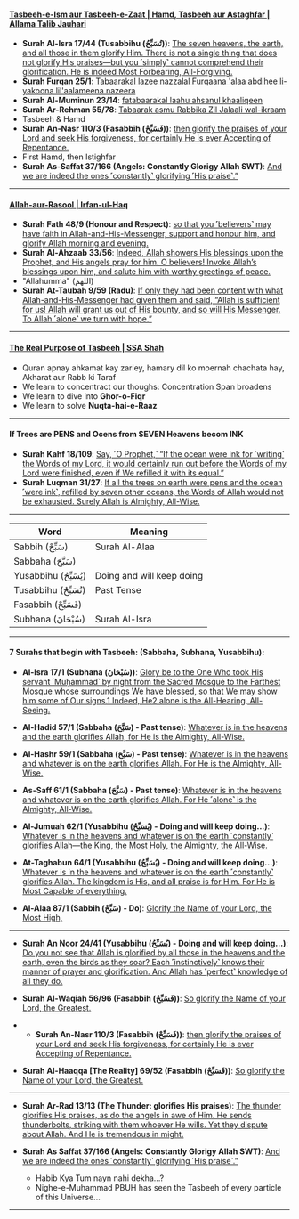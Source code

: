 #### [Tasbeeh-e-Ism aur Tasbeeh-e-Zaat | Hamd, Tasbeeh aur Astaghfar | Allama Talib Jauhari](https://www.youtube.com/watch?v=K-VKDmgpgwo)
* __Surah Al-Isra 17/44 (Tusabbihu (تُسَبِّحُ))__: [The seven heavens, the earth, and all those in them glorify Him. There is not a single thing that does not glorify His praises—but you ˹simply˺ cannot comprehend their glorification. He is indeed Most Forbearing, All-Forgiving.](https://quranwbw.com/17/44)
* __Surah Furqan 25/1__: [Tabaarakal lazee nazzalal Furqaana 'alaa abdihee li-yakoona lil'aalameena nazeera](https://quran.com/25/1)
* __Surah Al-Muminun 23/14__: [fatabaarakal laahu ahsanul khaaliqeen](https://quranwbw.com/23/14)
* __Surah Ar-Rehman 55/78__: [Tabaarak asmu Rabbika Zil Jalaali wal-ikraam](https://quranwbw.com/55/78)
* Tasbeeh & Hamd
* __Surah An-Nasr 110/3 (Fasabbih (فَسَبِّحْ))__: [then glorify the praises of your Lord and seek His forgiveness, for certainly He is ever Accepting of Repentance.](https://quranwbw.com/110/3)
* First Hamd, then Istighfar
* __Surah As-Saffat 37/166 (Angels: Constantly Glorigy Allah SWT)__: [And we are indeed the ones ˹constantly˺ glorifying ˹His praise˺.”](https://quranwbw.com/37#166)

***

#### [Allah-aur-Rasool | Irfan-ul-Haq](https://www.youtube.com/shorts/GAdvoL34EAQ)
* __Surah Fath 48/9 (Honour and Respect)__: [so that you ˹believers˺ may have faith in Allah-and-His-Messenger, support and honour him, and glorify Allah morning and evening.](https://quranwbw.com/48/9)
* __Surah Al-Ahzaab 33/56__: [Indeed, Allah showers His blessings upon the Prophet, and His angels pray for him. O  believers! Invoke Allah’s blessings upon him, and salute him with worthy greetings of peace.](https://quranwbw.com/33/56)
* "Allahumma" (اللهم)
* __Surah At-Taubah 9/59 (Radu)__: [If only they had been content with what Allah-and-His-Messenger had given them and said, “Allah is sufficient for us! Allah will grant us out of His bounty, and so will His Messenger. To Allah ˹alone˺ we turn with hope.”](https://quranwbw.com/9/59)

***

#### [The Real Purpose of Tasbeeh | SSA Shah](https://www.youtube.com/watch?v=yo1Idn7TXNQ)
* Quran apnay ahkamat kay zariey, hamary dil ko moernah chachata hay, Akharat aur Rabb ki Taraf
* We learn to concentract our thoughs: Concentration Span broadens
* We learn to dive into __Ghor-o-Fiqr__
* We learn to solve __Nuqta-hai-e-Raaz__

***

#### If Trees are PENS and Ocens from SEVEN Heavens becom INK
* __Surah Kahf 18/109__: [Say, ˹O Prophet,˺ “If the ocean were ink for ˹writing˺ the Words of my Lord, it would certainly run out before the Words of my Lord were finished, even if We refilled it with its equal.”](https://quran.com/18/109)
* __Surah Luqman 31/27__: [If all the trees on earth were pens and the ocean ˹were ink˺, refilled by seven other oceans, the Words of Allah would not be exhausted. Surely Allah is Almighty, All-Wise.](https://quran.com/31/27)

***

| Word | Meaning| 
|---|---|
| Sabbih (سَبِّحْ)     | Surah Al-Alaa|
| Sabbaha (سَبَّحَ)    ||
| Yusabbihu (يُسَبِّحُ) | Doing and will keep doing |
| Tusabbihu (تُسَبِّحُ) | Past Tense|
| Fasabbih (فَسَبِّحْ)  ||
| Subhana (سُبْحَانَ)  | Surah Al-Isra|

***

#### 7 Surahs that begin with Tasbeeh: (Sabbaha, Subhana, Yusabbihu):
* __Al-Isra 17/1 (Subhana (سُبْحَانَ))__: [Glory be to the One Who took His servant ˹Muḥammad˺ by night from the Sacred Mosque to the Farthest Mosque whose surroundings We have blessed, so that We may show him some of Our signs.1 Indeed, He2 alone is the All-Hearing, All-Seeing.](https://quranwbw.com/17/1)

* __Al-Hadid 57/1 (Sabbaha (سَبَّحَ) - Past tense)__: [Whatever is in the heavens and the earth glorifies Allah, for He is the Almighty, All-Wise.](https://quranwbw.com/57/1) 
* __Al-Hashr 59/1 (Sabbaha (سَبَّحَ) - Past tense)__: [Whatever is in the heavens and whatever is on the earth glorifies Allah. For He is the Almighty, All-Wise.](https://quranwbw.com/59/1)  
* __As-Saff 61/1 (Sabbaha (سَبَّحَ) - Past tense)__: [Whatever is in the heavens and whatever is on the earth glorifies Allah. For He ˹alone˺ is the Almighty, All-Wise.](https://quranwbw.com/61/1) 

* __Al-Jumuah 62/1 (Yusabbihu (يُسَبِّحُ) - Doing and will keep doing...)__: [Whatever is in the heavens and whatever is on the earth ˹constantly˺ glorifies Allah—the King, the Most Holy, the Almighty, the All-Wise.](https://quranwbw.com/62/1)
* __At-Taghabun 64/1 (Yusabbihu (يُسَبِّحُ) - Doing and will keep doing...)__: [Whatever is in the heavens and whatever is on the earth ˹constantly˺ glorifies Allah. The kingdom is His, and all praise is for Him. For He is Most Capable of everything.](https://quranwbw.com/64/1)

* __Al-Alaa 87/1 (Sabbih (سَبِّحْ) - Do)__: [Glorify the Name of your Lord, the Most High,](https://quranwbw.com/87/1)

***

* __Surah An Noor 24/41 (Yusabbihu (يُسَبِّحُ) - Doing and will keep doing...)__: [Do you not see that Allah is glorified by all those in the heavens and the earth, even the birds as they soar? Each ˹instinctively˺ knows their manner of prayer and glorification. And Allah has ˹perfect˺ knowledge of all they do.](https://quranwbw.com/24/41)

* __Surah Al-Waqiah 56/96 (Fasabbih (فَسَبِّحْ))__: [So glorify the Name of your Lord, the Greatest.](https://quran.com/56/96)

* * __Surah An-Nasr 110/3 (Fasabbih (فَسَبِّحْ))__: [then glorify the praises of your Lord and seek His forgiveness, for certainly He is ever Accepting of Repentance.](https://quranwbw.com/110/3)

* __Surah Al-Haaqqa [The Reality] 69/52 (Fasabbih (فَسَبِّحْ))__: [So glorify the Name of your Lord, the Greatest.](https://quranwbw.com/69/52)

***

* __Surah Ar-Rad 13/13 (The Thunder: glorifies His praises)__: [The thunder glorifies His praises, as do the angels in awe of Him. He sends thunderbolts, striking with them whoever He wills. Yet they dispute about Allah. And He is tremendous in might.](https://quranwbw.com/13#13)
  
* __Surah As Saffat 37/166 (Angels: Constantly Glorigy Allah SWT)__: [And we are indeed the ones ˹constantly˺ glorifying ˹His praise˺.”](https://quranwbw.com/37#166)
    * Habib Kya Tum nayn nahi dekha...?
    * Nighe-e-Muhammad PBUH has seen the Tasbeeh of every particle of this Universe...

***
